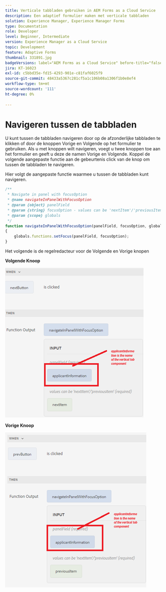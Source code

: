 ```yaml
---
title: Verticale tabbladen gebruiken in AEM Forms as a Cloud Service
description: Een adaptief formulier maken met verticale tabbladen
solution: Experience Manager, Experience Manager Forms
type: Documentation
role: Developer
level: Beginner, Intermediate
version: Experience Manager as a Cloud Service
topic: Development
feature: Adaptive Forms
thumbnail: 331891.jpg
badgeVersions: label="AEM Forms as a Cloud Service" before-title="false"
jira: KT-16023
exl-id: c5bbd35e-fd15-4293-901e-c81faf6025f9
source-git-commit: 48433a5367c281cf5a1c106b08a1306f1b0e8ef4
workflow-type: tm+mt
source-wordcount: '111'
ht-degree: 0%

---
```


# Navigeren tussen de tabbladen

U kunt tussen de tabbladen navigeren door op de afzonderlijke tabbladen te klikken of door de knoppen Vorige en Volgende op het formulier te gebruiken.
Als u met knoppen wilt navigeren, voegt u twee knoppen toe aan het formulier en geeft u deze de namen Vorige en Volgende. Koppel de volgende aangepaste functie aan de gebeurtenis click van de knop om tussen de tabbladen te navigeren.

Hier volgt de aangepaste functie waarmee u tussen de tabbladen kunt navigeren.



```javascript
/**
 * Navigate in panel with focusOption
 * @name navigateInPanelWithFocusOption
 * @param {object} panelField
 * @param {string} focusOption - values can be 'nextItem'/'previousItem'
 * @param {scope} globals
 */
function navigateInPanelWithFocusOption(panelField, focusOption, globals)
{
    globals.functions.setFocus(panelField, focusOption);
}
```

Het volgende is de regelredacteur voor de Volgende en Vorige knopen

**Volgende Knoop**

![ next-button ](assets/next-button.png)

**Vorige Knoop**

![ prev-button ](assets/prev-button.png)
